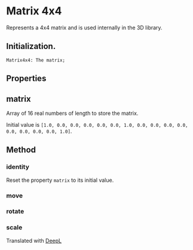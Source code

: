 # Matrix 4x4

Represents a 4x4 matrix and is used internally in the 3D library.

## Initialization.

```
Matrix4x4: The matrix;
```

## Properties

## matrix

Array of 16 real numbers of length to store the matrix.

Initial value is `[1.0, 0.0, 0.0, 0.0, 0.0, 0.0, 1.0, 0.0, 0.0, 0.0, 0.0, 0.0, 0.0, 0.0, 0.0, 1.0]`.

## Method

### identity

Reset the property `matrix` to its initial value.

### move



### rotate



### scale


Translated with [DeepL](https://www.deepl.com/translator)